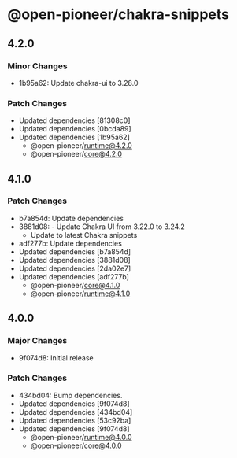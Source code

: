 # @open-pioneer/chakra-snippets

## 4.2.0

### Minor Changes

- 1b95a62: Update chakra-ui to 3.28.0

### Patch Changes

- Updated dependencies [81308c0]
- Updated dependencies [0bcda89]
- Updated dependencies [1b95a62]
    - @open-pioneer/runtime@4.2.0
    - @open-pioneer/core@4.2.0

## 4.1.0

### Patch Changes

- b7a854d: Update dependencies
- 3881d08: - Update Chakra UI from 3.22.0 to 3.24.2
    - Update to latest Chakra snippets
- adf277b: Update dependencies
- Updated dependencies [b7a854d]
- Updated dependencies [3881d08]
- Updated dependencies [2da02e7]
- Updated dependencies [adf277b]
    - @open-pioneer/core@4.1.0
    - @open-pioneer/runtime@4.1.0

## 4.0.0

### Major Changes

- 9f074d8: Initial release

### Patch Changes

- 434bd04: Bump dependencies.
- Updated dependencies [9f074d8]
- Updated dependencies [434bd04]
- Updated dependencies [53c92ba]
- Updated dependencies [9f074d8]
    - @open-pioneer/runtime@4.0.0
    - @open-pioneer/core@4.0.0
